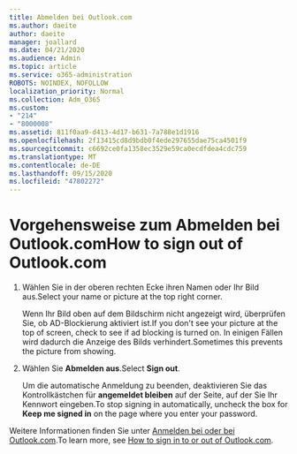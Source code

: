 ```yaml
---
title: Abmelden bei Outlook.com
ms.author: daeite
author: daeite
manager: joallard
ms.date: 04/21/2020
ms.audience: Admin
ms.topic: article
ms.service: o365-administration
ROBOTS: NOINDEX, NOFOLLOW
localization_priority: Normal
ms.collection: Adm_O365
ms.custom:
- "214"
- "8000008"
ms.assetid: 811f0aa9-d413-4d17-b631-7a788e1d1916
ms.openlocfilehash: 2f13415cd8d9bdb0f4ede297655dae75ca4501f9
ms.sourcegitcommit: c6692ce0fa1358ec3529e59ca0ecdfdea4cdc759
ms.translationtype: MT
ms.contentlocale: de-DE
ms.lasthandoff: 09/15/2020
ms.locfileid: "47802272"
---
```

# <a name="how-to-sign-out-of-outlookcom"></a><span data-ttu-id="06745-102">Vorgehensweise zum Abmelden bei Outlook.com</span><span class="sxs-lookup"><span data-stu-id="06745-102">How to sign out of Outlook.com</span></span>

1. <span data-ttu-id="06745-103">Wählen Sie in der oberen rechten Ecke ihren Namen oder Ihr Bild aus.</span><span class="sxs-lookup"><span data-stu-id="06745-103">Select your name or picture at the top right corner.</span></span>

    <span data-ttu-id="06745-104">Wenn Ihr Bild oben auf dem Bildschirm nicht angezeigt wird, überprüfen Sie, ob AD-Blockierung aktiviert ist.</span><span class="sxs-lookup"><span data-stu-id="06745-104">If you don't see your picture at the top of screen, check to see if ad blocking is turned on.</span></span> <span data-ttu-id="06745-105">In einigen Fällen wird dadurch die Anzeige des Bilds verhindert.</span><span class="sxs-lookup"><span data-stu-id="06745-105">Sometimes this prevents the picture from showing.</span></span>

2. <span data-ttu-id="06745-106">Wählen Sie **Abmelden aus**.</span><span class="sxs-lookup"><span data-stu-id="06745-106">Select **Sign out**.</span></span>

    <span data-ttu-id="06745-107">Um die automatische Anmeldung zu beenden, deaktivieren Sie das Kontrollkästchen für **angemeldet bleiben** auf der Seite, auf der Sie Ihr Kennwort eingeben.</span><span class="sxs-lookup"><span data-stu-id="06745-107">To stop signing in automatically, uncheck the box for **Keep me signed in** on the page where you enter your password.</span></span>

<span data-ttu-id="06745-108">Weitere Informationen finden Sie unter [Anmelden bei oder bei Outlook.com](https://support.office.com/article/e08eb8ac-ac27-49f4-a400-a47311e1ee7e?wt.mc_id=Office_Outlook_com_Alchemy).</span><span class="sxs-lookup"><span data-stu-id="06745-108">To learn more, see [How to sign in to or out of Outlook.com](https://support.office.com/article/e08eb8ac-ac27-49f4-a400-a47311e1ee7e?wt.mc_id=Office_Outlook_com_Alchemy).</span></span>
  